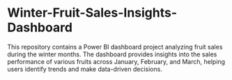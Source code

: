 # Winter-Fruit-Sales-Insights-Dashboard
This repository contains a Power BI dashboard project analyzing fruit sales during the winter months. The dashboard provides insights into the sales performance of various fruits across January, February, and March, helping users identify trends and make data-driven decisions.
